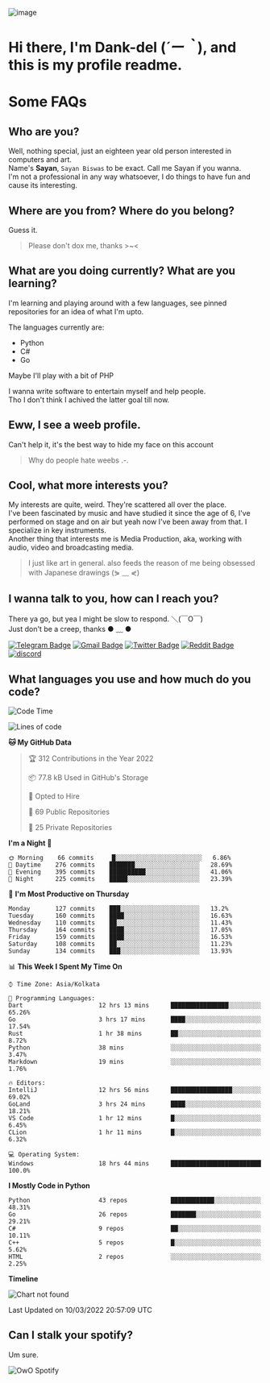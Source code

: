 ![image](https://user-images.githubusercontent.com/63096193/125182844-29f20800-e22f-11eb-8dc9-b0f2d29647bb.png)

# **Hi there, I'm Dank-del (*´ー｀*), and this is my profile readme.**
<!--  [![Profile views](https://gpvc.arturio.dev/dank-del)](https://github.com/dank-del) -->
# Some FAQs

## **Who are you?**

Well, nothing special, just an eighteen year old person interested in computers and art. \
Name's **Sayan**, `Sayan Biswas` to be exact. Call me Sayan if you wanna. \
I'm not a professional in any way whatsoever, I do things to have fun and cause its interesting.

## **Where are you from? Where do you belong?**

Guess it.
> Please don't dox me, thanks >~<

## **What are you doing currently? What are you learning?**

I'm learning and playing around with a few languages, see pinned repositories for an idea of what I'm upto.

The languages currently are:

- Python
- C#
- Go

Maybe I'll play with a bit of PHP

I wanna write software to entertain myself and help people. \
Tho I don't think I achived the latter goal till now.

## **Eww, I see a weeb profile.**

Can't help it, it's the best way to hide my face on this account
> Why do people hate weebs .-.

## **Cool, what more interests you?**

My interests are quite, weird. They're scattered all over the place. \
I've been fascinated by music and have studied it since the age of 6, I've performed on stage and on air but yeah now I've been away from that. I specialize in key instruments. \
Another thing that interests me is Media Production, aka, working with audio, video and broadcasting media.

> I just like art in general. also feeds the reason of me being obsessed with Japanese drawings (⋟ ﹏ ⋞)

## **I wanna talk to you, how can I reach you?**

There ya go, but yea I might be slow to respond. ＼(￣O￣) \
Just don't be a creep, thanks ● ﹏ ●

[![Telegram Badge](https://img.shields.io/badge/-dank_as_fuck-1ca0f1?style=flat-square&logo=telegram&logoColor=white&link=https://t.me/dank_as_fuck)](https://t.me/dank_as_fuck)
[![Gmail Badge](https://img.shields.io/badge/-chizuru@kanojo.tk-c14438?style=flat-square&logo=Gmail&logoColor=white&link=mailto:chizuru@kanojo.tk)](mailto:chizuru@kanojo.tk)
[![Twitter Badge](https://img.shields.io/twitter/follow/TheDankDel?style=social)](https://twitter.com/TheDankDel)
[![Reddit Badge](https://img.shields.io/reddit/user-karma/combined/dank_as_fuck_?style=social)](https://www.reddit.com/user/dank_as_fuck_/)
[![discord](https://discord-md-badge.vercel.app/api/shield/506536929152466945?style=social)](https://discordapp.com/users/506536929152466945)

## **What languages you use and how much do you code?**

<!--START_SECTION:waka-->
![Code Time](http://img.shields.io/badge/Code%20Time-499%20hrs%2012%20mins-blue)

![Lines of code](https://img.shields.io/badge/From%20Hello%20World%20I%27ve%20Written-865%20Thousand%20lines%20of%20code-blue)

**🐱 My GitHub Data** 

> 🏆 312 Contributions in the Year 2022
 > 
> 📦 77.8 kB Used in GitHub's Storage 
 > 
> 💼 Opted to Hire
 > 
> 📜 69 Public Repositories 
 > 
> 🔑 25 Private Repositories  
 > 
**I'm a Night 🦉** 

```text
🌞 Morning    66 commits     █░░░░░░░░░░░░░░░░░░░░░░░░   6.86% 
🌆 Daytime    276 commits    ███████░░░░░░░░░░░░░░░░░░   28.69% 
🌃 Evening    395 commits    ██████████░░░░░░░░░░░░░░░   41.06% 
🌙 Night      225 commits    █████░░░░░░░░░░░░░░░░░░░░   23.39%

```
📅 **I'm Most Productive on Thursday** 

```text
Monday       127 commits    ███░░░░░░░░░░░░░░░░░░░░░░   13.2% 
Tuesday      160 commits    ████░░░░░░░░░░░░░░░░░░░░░   16.63% 
Wednesday    110 commits    ██░░░░░░░░░░░░░░░░░░░░░░░   11.43% 
Thursday     164 commits    ████░░░░░░░░░░░░░░░░░░░░░   17.05% 
Friday       159 commits    ████░░░░░░░░░░░░░░░░░░░░░   16.53% 
Saturday     108 commits    ██░░░░░░░░░░░░░░░░░░░░░░░   11.23% 
Sunday       134 commits    ███░░░░░░░░░░░░░░░░░░░░░░   13.93%

```


📊 **This Week I Spent My Time On** 

```text
⌚︎ Time Zone: Asia/Kolkata

💬 Programming Languages: 
Dart                     12 hrs 13 mins      ████████████████░░░░░░░░░   65.26% 
Go                       3 hrs 17 mins       ████░░░░░░░░░░░░░░░░░░░░░   17.54% 
Rust                     1 hr 38 mins        ██░░░░░░░░░░░░░░░░░░░░░░░   8.72% 
Python                   38 mins             ░░░░░░░░░░░░░░░░░░░░░░░░░   3.47% 
Markdown                 19 mins             ░░░░░░░░░░░░░░░░░░░░░░░░░   1.76%

🔥 Editors: 
IntelliJ                 12 hrs 56 mins      █████████████████░░░░░░░░   69.02% 
GoLand                   3 hrs 24 mins       ████░░░░░░░░░░░░░░░░░░░░░   18.21% 
VS Code                  1 hr 12 mins        █░░░░░░░░░░░░░░░░░░░░░░░░   6.45% 
CLion                    1 hr 11 mins        █░░░░░░░░░░░░░░░░░░░░░░░░   6.32%

💻 Operating System: 
Windows                  18 hrs 44 mins      █████████████████████████   100.0%

```

**I Mostly Code in Python** 

```text
Python                   43 repos            ████████████░░░░░░░░░░░░░   48.31% 
Go                       26 repos            ███████░░░░░░░░░░░░░░░░░░   29.21% 
C#                       9 repos             ██░░░░░░░░░░░░░░░░░░░░░░░   10.11% 
C++                      5 repos             █░░░░░░░░░░░░░░░░░░░░░░░░   5.62% 
HTML                     2 repos             ░░░░░░░░░░░░░░░░░░░░░░░░░   2.25%

```


**Timeline**

![Chart not found](https://raw.githubusercontent.com/Dank-del/Dank-del/main/charts/bar_graph.png) 


 Last Updated on 10/03/2022 20:57:09 UTC
<!--END_SECTION:waka-->

## **Can I stalk your spotify?**

Um sure.

![OwO Spotify](https://spotify-recently-played-readme.vercel.app/api?user=31fdrsslnr7nvq4ytqwtw7c4rxfm&count=5)
